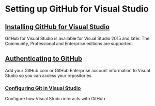 # Setting up GitHub for Visual Studio

## [Installing GitHub for Visual Studio](installing-github-for-visual-studio.md)

GitHub for Visual Studio is available for Visual Studio 2015 and later. The Community, Professional and Enterprise editions are supported.

## [Authenticating to GitHub](authenticating-to-github.md)

Add your GitHub.com or GitHub Enterprise account information to Visual Studio so you can access your repositories.

### [Configuring Git in Visual Studio](configuring-git-in-visual-studio.md)

Configure how Visual Studio interacts with GitHub